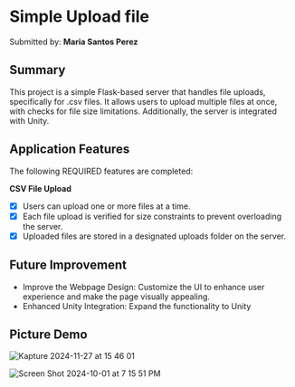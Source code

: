 # Simple Upload file

Submitted by: **Maria Santos Perez**

## Summary

This project is a simple Flask-based server that handles file uploads, specifically for .csv files. It allows users to upload multiple files at once, with checks for file size limitations. Additionally, the server is integrated with Unity.

## Application Features

The following REQUIRED features are completed:

**CSV File Upload**
- [X] Users can upload one or more files at a time.
- [X] Each file upload is verified for size constraints to prevent overloading the server.
- [X] Uploaded files are stored in a designated uploads folder on the server.

## Future Improvement
- Improve the Webpage Design: Customize the UI to enhance user experience and make the page visually appealing.
- Enhanced Unity Integration: Expand the functionality to Unity

## Picture Demo

![Kapture 2024-11-27 at 15 46 01](https://github.com/user-attachments/assets/ba95c9d2-c3a2-4132-97fe-e73cc3d1bfbf)

![Screen Shot 2024-10-01 at 7 15 51 PM](https://github.com/user-attachments/assets/53707308-bf9a-45f5-9b23-25d478ca9cdb)

